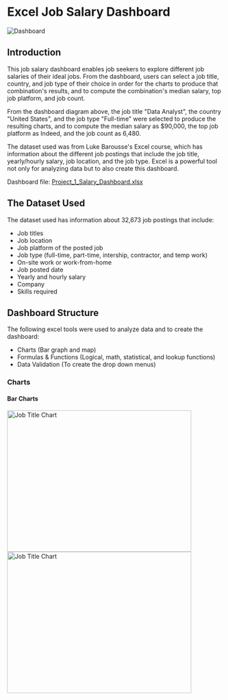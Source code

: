 # Excel Job Salary Dashboard  

![Dashboard](https://github.com/user-attachments/assets/4b2c9cec-3936-4e18-bb7b-2426288b1cef)

## Introduction

This job salary dashboard enables job seekers to explore different job salaries of their ideal jobs. From the dashboard, users can select a job title, country, and job type of their choice in order for the charts to produce that combination's results, and to compute the combination's median salary, top job platform, and job count.

From the dashboard diagram above, the job title "Data Analyst", the country "United States", and the job type "Full-time" were selected to produce the resulting charts, and to compute the median salary as $90,000, the top job platform as Indeed, and the job count as 6,480.

The dataset used was from Luke Barousse's Excel course, which has information about the different job postings that include the job title, yearly/hourly salary, job location, and the job type. Excel is a powerful tool not only for analyzing data but to also create this dashboard.

Dashboard file: [Project_1_Salary_Dashboard.xlsx](https://github.com/simonhsieh999/Excel_Project_Data_Analytics/blob/main/Project_1-Dashboard/Project%201%20-%20Salary%20Dashboard.xlsx)

## The Dataset Used

The dataset used has information about 32,673 job postings that include:
* Job titles
* Job location
* Job platform of the posted job
* Job type (full-time, part-time, intership, contractor, and temp work)
* On-site work or work-from-home
* Job posted date
* Yearly and hourly salary
* Company
* Skills required

## Dashboard Structure

The following excel tools were used to analyze data and to create the dashboard:
* Charts (Bar graph and map)
* Formulas & Functions (Logical, math, statistical, and lookup functions)
* Data Validation (To create the drop down menus)

### Charts

#### Bar Charts

<img src="https://github.com/user-attachments/assets/213e9f3f-af6d-4205-bf50-13638fdde5c9" alt="Job Title Chart" width="430" height="330">
<img src="https://github.com/user-attachments/assets/2eb01561-a324-496b-9e3f-27f39167f0c9" alt="Job Title Chart" width="430" height="330">
